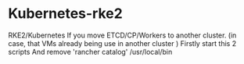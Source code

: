 # Kubernetes-rke2
RKE2/Kubernetes
If you move ETCD/CP/Workers to another cluster. (in case, that VMs already being use in another cluster )
Firstly start this 2 scripts
And remove 'rancher catalog'  /usr/local/bin
